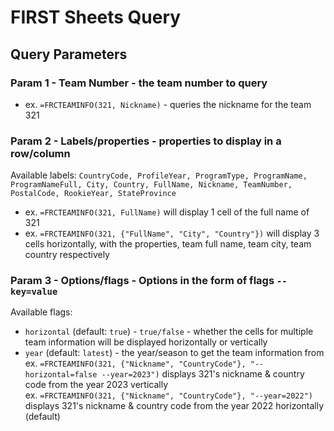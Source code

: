 # FIRST Sheets Query

## Query Parameters

### Param 1 - Team Number - the team number to query
  - ex. `=FRCTEAMINFO(321, Nickname)` - queries the nickname for the team 321

### Param 2 - Labels/properties - properties to display in a row/column
  Available labels: `CountryCode, ProfileYear, ProgramType, ProgramName, ProgramNameFull, City, Country, FullName, Nickname, TeamNumber, PostalCode, RookieYear, StateProvince`
  - ex. `=FRCTEAMINFO(321, FullName)` will display 1 cell of the full name of 321
  - ex. `=FRCTEAMINFO(321, {"FullName", "City", "Country"})` will display 3 cells horizontally, with the properties, team full name, team city, team country respectively

### Param 3 - Options/flags - Options in the form of flags `--key=value`
  Available flags: 
  - `horizontal` (default: `true`) - `true/false` - whether the cells for multiple team information will be displayed horizontally or vertically
  - `year` (default: `latest`) - the year/season to get the team information from  
ex. `=FRCTEAMINFO(321, {"Nickname", "CountryCode"}, "--horizontal=false --year=2023")` displays 321's nickname & country code from the year 2023 vertically  
ex. `=FRCTEAMINFO(321, {"Nickname", "CountryCode"}, "--year=2022")` displays 321's nickname & country code from the year 2022 horizontally (default)

